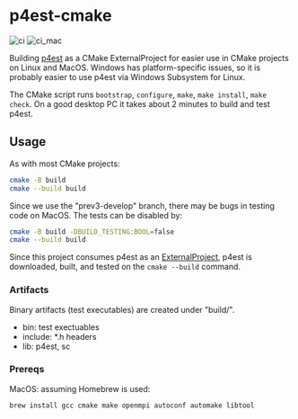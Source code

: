 # p4est-cmake

![ci](https://github.com/scivision/p4est-cmake/workflows/ci/badge.svg)
![ci_mac](https://github.com/scivision/p4est-cmake/workflows/ci_mac/badge.svg)

Building [p4est](https://github.com/cburstedde/p4est) as a CMake ExternalProject for easier use in CMake projects on Linux and MacOS.
Windows has platform-specific issues, so it is probably easier to use p4est via Windows Subsystem for Linux.

The CMake script runs `bootstrap`, `configure`, `make`, `make install`, `make check`.
On a good desktop PC it takes about 2 minutes to build and test p4est.

## Usage

As with most CMake projects:

```sh
cmake -B build
cmake --build build
```

Since we use the "prev3-develop" branch, there may be bugs in testing code on MacOS.
The tests can be disabled by:

```sh
cmake -B build -DBUILD_TESTING:BOOL=false
cmake --build build
```

Since this project consumes p4est as an [ExternalProject](https://cmake.org/cmake/help/latest/module/ExternalProject.html), p4est is downloaded, built, and tested on the `cmake --build` command.

### Artifacts

Binary artifacts (test executables) are created under "build/".

* bin: test exectuables
* include: *.h headers
* lib: p4est, sc

### Prereqs

MacOS: assuming Homebrew is used:

```sh
brew install gcc cmake make openmpi autoconf automake libtool
```
